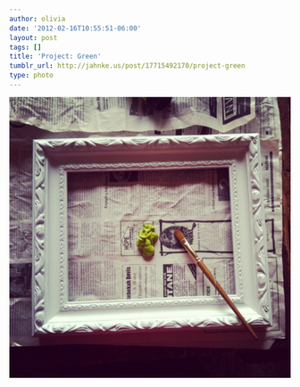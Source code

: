 ```yaml
---
author: olivia
date: '2012-02-16T10:55:51-06:00'
layout: post
tags: []
title: 'Project: Green'
tumblr_url: http://jahnke.us/post/17715492170/project-green
type: photo
---
```


![](/media/tumblr_lzhwd3SpSK1qga9s2o1_1280.png)
